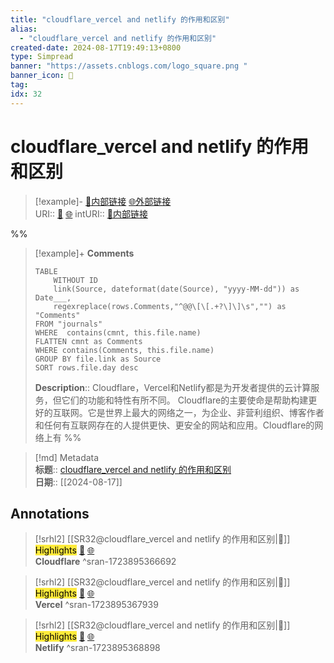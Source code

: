 ```yaml
---
title: "cloudflare_vercel and netlify 的作用和区别"
alias: 
  - "cloudflare_vercel and netlify 的作用和区别"
created-date: 2024-08-17T19:49:13+0800
type: Simpread
banner: "https://assets.cnblogs.com/logo_square.png "
banner_icon: 🔖
tag: 
idx: 32
---
```


# cloudflare_vercel and netlify 的作用和区别

> [!example]- [🧷内部链接](<http://localhost:7026/unread/32>) [🌐外部链接](<>)    
> URI:: [🧷](<http://localhost:7026/unread/32>) [🌐](<>) 
> intURI:: [🧷内部链接](<http://localhost:7026/reading/32>)

%%
> [!example]+ **Comments**  
> ```dataview
> TABLE 
>     WITHOUT ID
>     link(Source, dateformat(date(Source), "yyyy-MM-dd")) as Date___, 
>     regexreplace(rows.Comments,"^@@\[\[.+?\]\]\s","") as "Comments"
> FROM "journals"
> WHERE  contains(cmnt, this.file.name)
> FLATTEN cmnt as Comments
> WHERE contains(Comments, this.file.name)
> GROUP BY file.link as Source
> SORT rows.file.day desc
> ```
>  **Description**:: Cloudflare，Vercel和Netlify都是为开发者提供的云计算服务，但它们的功能和特性有所不同。 Cloudflare的主要使命是帮助构建更好的互联网。它是世界上最大的网络之一，为企业、非营利组织、博客作者和任何有互联网存在的人提供更快、更安全的网站和应用。Cloudflare的网络上有
%%

> [!md] Metadata  
> **标题**:: [cloudflare_vercel and netlify 的作用和区别](https://www.cnblogs.com/KairusZhang/p/17923459.html)  
> **日期**:: [[2024-08-17]]  

## Annotations


> [!srhl2] [[SR32@cloudflare_vercel and netlify 的作用和区别|📄]] <mark style="background-color: #ffeb3b">Highlights</mark> [🧷](<http://localhost:7026/unread/32#id=1723895366692>) [🌐](<#id=1723895366692>)   
> **Cloudflare**
> ^sran-1723895366692

> [!srhl2] [[SR32@cloudflare_vercel and netlify 的作用和区别|📄]] <mark style="background-color: #ffeb3b">Highlights</mark> [🧷](<http://localhost:7026/unread/32#id=1723895367939>) [🌐](<#id=1723895367939>)   
> **Vercel**
> ^sran-1723895367939

> [!srhl2] [[SR32@cloudflare_vercel and netlify 的作用和区别|📄]] <mark style="background-color: #ffeb3b">Highlights</mark> [🧷](<http://localhost:7026/unread/32#id=1723895368898>) [🌐](<#id=1723895368898>)   
> **Netlify**
> ^sran-1723895368898


